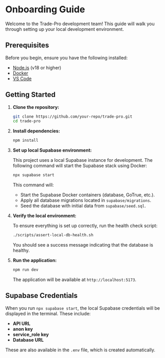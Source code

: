 # Onboarding Guide

Welcome to the Trade-Pro development team! This guide will walk you through setting up your local
development environment.

## Prerequisites

Before you begin, ensure you have the following installed:

- [Node.js](https://nodejs.org/) (v18 or higher)
- [Docker](https://www.docker.com/)
- [VS Code](https://code.visualstudio.com/)

## Getting Started

1. **Clone the repository:**

   ```bash
   git clone https://github.com/your-repo/trade-pro.git
   cd trade-pro
   ```

2. **Install dependencies:**

   ```bash
   npm install
   ```

3. **Set up local Supabase environment:**

   This project uses a local Supabase instance for development. The following command will start the
   Supabase stack using Docker:

   ```bash
   npx supabase start
   ```

   This command will:

   - Start the Supabase Docker containers (database, GoTrue, etc.).
   - Apply all database migrations located in `supabase/migrations`.
   - Seed the database with initial data from `supabase/seed.sql`.

4. **Verify the local environment:**

   To ensure everything is set up correctly, run the health check script:

   ```bash
   ./scripts/assert-local-db-health.sh
   ```

   You should see a success message indicating that the database is healthy.

5. **Run the application:**

   ```bash
   npm run dev
   ```

   The application will be available at `http://localhost:5173`.

## Supabase Credentials

When you run `npx supabase start`, the local Supabase credentials will be displayed in the terminal.
These include:

- **API URL**
- **anon key**
- **service_role key**
- **Database URL**

These are also available in the `.env` file, which is created automatically.
